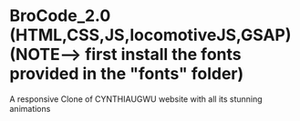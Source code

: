 # BroCode_2.0 (HTML,CSS,JS,locomotiveJS,GSAP) (NOTE--> first install the fonts provided in the "fonts" folder)
A responsive Clone of CYNTHIAUGWU website with all its stunning animations 
